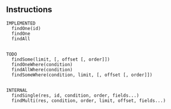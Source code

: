 


Instructions
------------

    IMPLEMENTED
      findOne(id)
      findOne
      findAll


    TODO
      findSome(limit, [, offset [, order]])
      findOneWhere(condition)
      findAllWhere(condition)
      findSomeWhere(condition, limit, [, offset [, order]])


    INTERNAL
      findSingle(res, id, condition, order, fields...)
      findMulti(res, condition, order, limit, offset, fields...)
